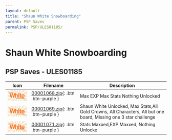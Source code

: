 ```yaml
---
layout: default
title: "Shaun White Snowboarding"
parent: PSP Saves
permalink: PSP/ULES01185/
---
```

# Shaun White Snowboarding

## PSP Saves - ULES01185

| Icon | Filename | Description |
|------|----------|-------------|
| ![Shaun White Snowboarding](ICON0.PNG) | [00001068.zip](00001068.zip){: .btn .btn-purple } | Max EXP Max Stats Nothing Unlocked |
| ![Shaun White Snowboarding](ICON0.PNG) | [00001069.zip](00001069.zip){: .btn .btn-purple } | Shaun White Unlocked, Max Stats,All Gold Crowns, All Characters, All but one board, Missing one 3 star challenge |
| ![Shaun White Snowboarding](ICON0.PNG) | [00001071.zip](00001071.zip){: .btn .btn-purple } | Stats Maxxed,EXP Maxxed, Nothing Unlocke |

